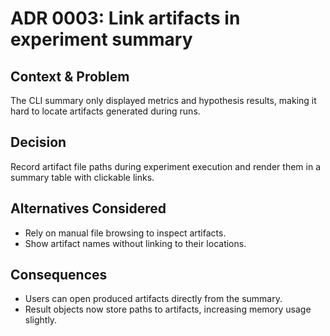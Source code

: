# ADR 0003: Link artifacts in experiment summary

## Context & Problem
The CLI summary only displayed metrics and hypothesis results, making it hard to locate artifacts generated during runs.

## Decision
Record artifact file paths during experiment execution and render them in a summary table with clickable links.

## Alternatives Considered
- Rely on manual file browsing to inspect artifacts.
- Show artifact names without linking to their locations.

## Consequences
- Users can open produced artifacts directly from the summary.
- Result objects now store paths to artifacts, increasing memory usage slightly.

